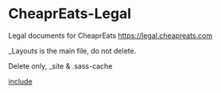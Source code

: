 # CheaprEats-Legal
Legal documents for CheaprEats https://legal.cheapreats.com

_Layouts
is the main file, do not delete.

Delete only, _site & .sass-cache

[include](./include)
